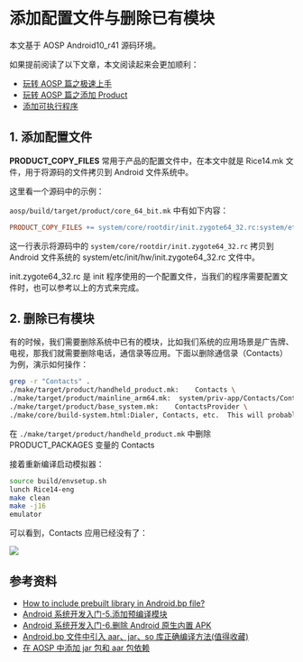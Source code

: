 # 添加配置文件与删除已有模块

本文基于 AOSP Android10_r41 源码环境。

如果提前阅读了以下文章，本文阅读起来会更加顺利：

- [玩转 AOSP 篇之极速上手]()
- [玩转 AOSP 篇之添加 Product]()
- [添加可执行程序]()

## 1. 添加配置文件

**PRODUCT_COPY_FILES** 常用于产品的配置文件中，在本文中就是 Rice14.mk 文件，用于将源码的文件拷贝到 Android 文件系统中。

这里看一个源码中的示例：

`aosp/build/target/product/core_64_bit.mk` 中有如下内容：

```makefile
PRODUCT_COPY_FILES += system/core/rootdir/init.zygote64_32.rc:system/etc/init/hw/init.zygote64_32.rc
```

这一行表示将源码中的 `system/core/rootdir/init.zygote64_32.rc` 拷贝到 Android 文件系统的 system/etc/init/hw/init.zygote64_32.rc 文件中。

init.zygote64_32.rc 是 init 程序使用的一个配置文件，当我们的程序需要配置文件时，也可以参考以上的方式来完成。

## 2. 删除已有模块

有的时候，我们需要删除系统中已有的模块，比如我们系统的应用场景是广告牌、电视，那我们就需要删除电话，通信录等应用。下面以删除通信录（Contacts）为例，演示如何操作：

```bash
grep -r "Contacts" .
./make/target/product/handheld_product.mk:    Contacts \
./make/target/product/mainline_arm64.mk:  system/priv-app/Contacts/Contacts.apk \
./make/target/product/base_system.mk:    ContactsProvider \
./make/core/build-system.html:Dialer, Contacts, etc.  This will probably change or go away when we switch
```

在 `./make/target/product/handheld_product.mk` 中删除 PRODUCT_PACKAGES 变量的 Contacts

接着重新编译启动模拟器：

```bash
source build/envsetup.sh
lunch Rice14-eng
make clean
make -j16
emulator
```

可以看到，Contacts 应用已经没有了：

![](https://gitee.com/stingerzou/pic-bed/raw/master/img/20230403115334.png)

## 参考资料

- [How to include prebuilt library in Android.bp file?](https://stackoverflow.com/questions/48578960/how-to-include-prebuilt-library-in-android-bp-file)
- [Android 系统开发入门-5.添加预编译模块](http://qiushao.net/2019/12/10/Android%E7%B3%BB%E7%BB%9F%E5%BC%80%E5%8F%91%E5%85%A5%E9%97%A8/5-%E6%B7%BB%E5%8A%A0%E9%A2%84%E7%BC%96%E8%AF%91%E6%A8%A1%E5%9D%97/)
- [Android 系统开发入门-6.删除 Android 原生内置 APK](http://qiushao.net/2019/12/12/Android%E7%B3%BB%E7%BB%9F%E5%BC%80%E5%8F%91%E5%85%A5%E9%97%A8/6-%E5%88%A0%E9%99%A4%E5%8E%9F%E7%94%9F%E5%86%85%E7%BD%AEAPK/)
- [Android.bp 文件中引入 aar、jar、so 库正确编译方法(值得收藏)](https://blog.csdn.net/u012932409/article/details/108119443)
- [在 AOSP 中添加 jar 包和 aar 包依赖](https://blog.csdn.net/ItsFated/article/details/108844860)
